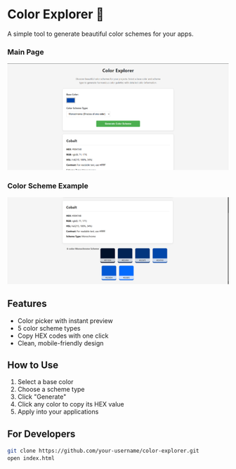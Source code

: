 # Color Explorer 🎨

A simple tool to generate beautiful color schemes for your apps.

### Main Page
![Screenshot 1](screenshots/Screenshot01.png)

### Color Scheme Example
![Screenshot 2](screenshots/Screenshot02.png)

## Features
- Color picker with instant preview
- 5 color scheme types
- Copy HEX codes with one click
- Clean, mobile-friendly design

## How to Use
1. Select a base color
2. Choose a scheme type
3. Click "Generate"
4. Click any color to copy its HEX value
5. Apply into your applications

## For Developers
```bash
git clone https://github.com/your-username/color-explorer.git
open index.html

